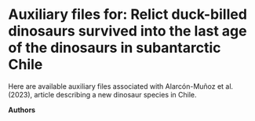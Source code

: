# Auxiliary files for: Relict duck-billed dinosaurs survived into the last age of the dinosaurs in subantarctic Chile

Here are available auxiliary files associated with Alarcón-Muñoz et al. (2023), article describing a new dinosaur species in Chile. 

**Authors**

